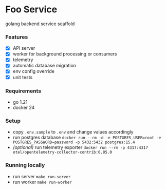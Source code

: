 # Foo Service
golang backend service scaffold

### Features
- [x] API server
- [x] worker for background processing or consumers
- [x] telemetry
- [x] automatic database migration
- [x] env config override
- [x] unit tests

### Requirements
- go 1.21
- docker 24

### Setup
- copy `.env.sample` to `.env` and change values accordingly
- run postgres database `docker run --rm -d -e POSTGRES_USER=root -e POSTGRES_PASSWORD=password -p 5432:5432 postgres:15.4`
- *(optional)* run telemetry exporter `docker run --rm -p 4317:4317 otel/opentelemetry-collector-contrib:0.85.0`

### Running locally
- run server `make run-server`
- run worker `make run-worker`
